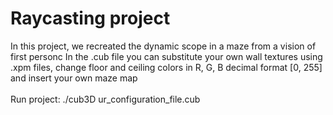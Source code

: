 #  Raycasting project
In this project, we recreated the dynamic scope in a maze from a vision of first personc
In the .cub file you can substitute your own wall textures using .xpm files, change floor and ceiling colors in R, G, B decimal format [0, 255] and insert your own maze map<br/><br/>
Run project: ./cub3D ur_configuration_file.cub<br/>
